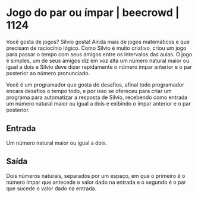 # Jogo do par ou ímpar | beecrowd | 1124

Você gosta de jogos? Silvio gosta! Ainda mais de jogos matemáticos e que precisam de raciocínio lógico. Como Silvio é muito criativo, criou um jogo para passar o tempo com seus amigos entre os intervalos das aulas. O jogo é simples, um de seus amigos diz em voz alta um número natural maior ou igual a dois e Silvio deve dizer rapidamente o número ímpar anterior e o par posterior ao número pronunciado.

Você é um programador que gosta de desafios, afinal todo programador encara desafios o tempo todo, e por isso se ofereceu para criar um programa para automatizar a resposta de Silvio, recebendo como entrada um número natural maior ou igual a dois e exibindo o ímpar anterior e o par posterior.

## Entrada

Um número natural maior ou igual a dois.

## Saída

Dois números naturais, separados por um espaço, em que o primeiro é o número ímpar que antecede o valor dado na entrada e o segundo é o par que sucede o valor dado na entrada.